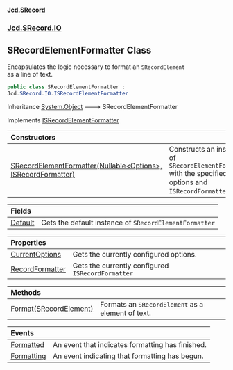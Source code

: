 #### [Jcd.SRecord](index.md 'index')
### [Jcd.SRecord.IO](Jcd.SRecord.IO.md 'Jcd.SRecord.IO')

## SRecordElementFormatter Class

Encapsulates the logic necessary to format an `SRecordElement`  
as a line of text.

```csharp
public class SRecordElementFormatter :
Jcd.SRecord.IO.ISRecordElementFormatter
```

Inheritance [System.Object](https://docs.microsoft.com/en-us/dotnet/api/System.Object 'System.Object') &#129106; SRecordElementFormatter

Implements [ISRecordElementFormatter](Jcd.SRecord.IO.ISRecordElementFormatter.md 'Jcd.SRecord.IO.ISRecordElementFormatter')

| Constructors | |
| :--- | :--- |
| [SRecordElementFormatter(Nullable&lt;Options&gt;, ISRecordFormatter)](Jcd.SRecord.IO.SRecordElementFormatter.SRecordElementFormatter(System.Nullable_Jcd.SRecord.IO.SRecordElementFormatter.Options_,Jcd.SRecord.ISRecordFormatter).md 'Jcd.SRecord.IO.SRecordElementFormatter.SRecordElementFormatter(System.Nullable<Jcd.SRecord.IO.SRecordElementFormatter.Options>, Jcd.SRecord.ISRecordFormatter)') | Constructs an instance of `SRecordElementFormatter` with the specified<br/>options and `ISRecordFormatter`. |

| Fields | |
| :--- | :--- |
| [Default](Jcd.SRecord.IO.SRecordElementFormatter.Default.md 'Jcd.SRecord.IO.SRecordElementFormatter.Default') | Gets the default instance of `SRecordElementFormatter` |

| Properties | |
| :--- | :--- |
| [CurrentOptions](Jcd.SRecord.IO.SRecordElementFormatter.CurrentOptions.md 'Jcd.SRecord.IO.SRecordElementFormatter.CurrentOptions') | Gets the currently configured options. |
| [RecordFormatter](Jcd.SRecord.IO.SRecordElementFormatter.RecordFormatter.md 'Jcd.SRecord.IO.SRecordElementFormatter.RecordFormatter') | Gets the currently configured `ISRecordFormatter` |

| Methods | |
| :--- | :--- |
| [Format(SRecordElement)](Jcd.SRecord.IO.SRecordElementFormatter.Format(Jcd.SRecord.IO.SRecordElement).md 'Jcd.SRecord.IO.SRecordElementFormatter.Format(Jcd.SRecord.IO.SRecordElement)') | Formats an `SRecordElement` as a element of text. |

| Events | |
| :--- | :--- |
| [Formatted](Jcd.SRecord.IO.SRecordElementFormatter.Formatted.md 'Jcd.SRecord.IO.SRecordElementFormatter.Formatted') | An event that indicates formatting has finished. |
| [Formatting](Jcd.SRecord.IO.SRecordElementFormatter.Formatting.md 'Jcd.SRecord.IO.SRecordElementFormatter.Formatting') | An event indicating that formatting has begun. |
